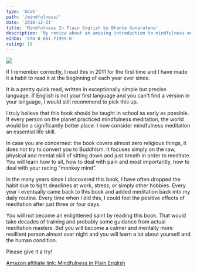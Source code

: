 ```yaml
---
type: 'book'
path: '/mindfulness/'
date: '2018-12-21'
title: 'Mindfulness In Plain English by Bhante Gunaratana'
description: 'My review about an amazing introduction to mindfulness meditation.'
eisbn: '978-0-861-71999-0'
rating: 10
---
```


<a target="_blank"  href="https://www.amazon.com/gp/product/0861719069/ref=as_li_tl?ie=UTF8&camp=1789&creative=9325&creativeASIN=0861719069&linkCode=as2&tag=mbrochh-20&linkId=2606d3fa1267814bf6deb439be9c6a38"><img border="0" src="//ws-na.amazon-adsystem.com/widgets/q?_encoding=UTF8&MarketPlace=US&ASIN=0861719069&ServiceVersion=20070822&ID=AsinImage&WS=1&Format=_SL250_&tag=mbrochh-20" ></a><img src="//ir-na.amazon-adsystem.com/e/ir?t=mbrochh-20&l=am2&o=1&a=0861719069" width="1" height="1" border="0" alt="" style="border:none !important; margin:0px !important;" />

If I remember correctly, I read this in 2011 for the first time and I have made it a habit to read it at the beginning of each year ever since.

It is a pretty quick read, written in exceptionally simple but precise language. If English is not your first language and you can't find a version in your language, I would still recommend to pick this up.

I truly believe that this book should be taught in school as early as possible. If every person on the planet practiced mindfulness meditation, the world would be a significantly better place. I now consider mindfulness meditation an essential life skill.

In case you are concerned: the book covers almost zero religious things, it does not try to convert you to Buddhism. It focuses simply on the raw, physical and mental skill of sitting down and just breath in order to meditate. You will learn how to sit, how to deal with pain and most importantly, how to deal with your racing "monkey mind".

In the many years since I discovered this book, I have often dropped the habit due to tight deadlines at work, stress, or simply other hobbies. Every year I eventually came back to this book and added meditation back into my daily routine. Every time when I did this, I could feel the positive effects of meditation after just three or four days.

You will not become an enlightened saint by reading this book. That would take decades of training and probably some guidance from actual meditation masters. But you will become a calmer and mentally more resillient person almost over night and you will learn a lot about yourself and the human condition.

Please give it a try!

<a target="_blank" href="https://www.amazon.com/gp/product/0861719069/ref=as_li_tl?ie=UTF8&camp=1789&creative=9325&creativeASIN=0861719069&linkCode=as2&tag=mbrochh-20&linkId=0cfd0a58e792b39c42a124e6edf814c8">Amazon affiliate link: Mindfulness in Plain English</a><img src="//ir-na.amazon-adsystem.com/e/ir?t=mbrochh-20&l=am2&o=1&a=0861719069" width="1" height="1" border="0" alt="" style="border:none !important; margin:0px !important;" />